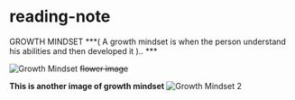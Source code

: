 # reading-note

GROWTH MINDSET
***( A growth mindset is when the person understand his abilities and then developed it ).. ***


![Growth Mindset](https://ncph.org/wp-content/uploads/2019/09/43058632290_623a3818a0_o.jpg)
~~flower image~~

**This is another image of growth mindset**
![Growth Mindset 2](https://www.muhlsdk12.org/cms/lib/PA01916549/Centricity/Domain/225/growth%20mindset.JPG)
